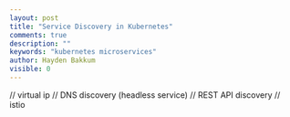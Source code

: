 ```yaml
---
layout: post
title: "Service Discovery in Kubernetes"
comments: true
description: ""
keywords: "kubernetes microservices"
author: Hayden Bakkum
visible: 0
---
```

// virtual ip 
// DNS discovery (headless service)
// REST API discovery
// istio